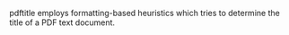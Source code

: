 pdftitle employs formatting-based heuristics which tries to determine
the title of a PDF text document.
